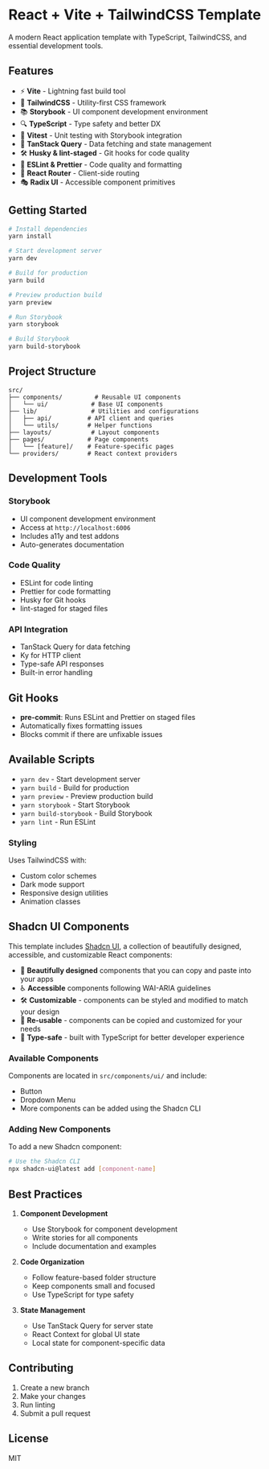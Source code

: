 # React + Vite + TailwindCSS Template

A modern React application template with TypeScript, TailwindCSS, and essential development tools.

## Features

- ⚡️ **Vite** - Lightning fast build tool
- 🎨 **TailwindCSS** - Utility-first CSS framework
- 📚 **Storybook** - UI component development environment
- 🔍 **TypeScript** - Type safety and better DX
- 🧪 **Vitest** - Unit testing with Storybook integration
- 📡 **TanStack Query** - Data fetching and state management
- 🛠️ **Husky & lint-staged** - Git hooks for code quality
- 🎯 **ESLint & Prettier** - Code quality and formatting
- 🔄 **React Router** - Client-side routing
- 🎭 **Radix UI** - Accessible component primitives

## Getting Started

```bash
# Install dependencies
yarn install

# Start development server
yarn dev

# Build for production
yarn build

# Preview production build
yarn preview

# Run Storybook
yarn storybook

# Build Storybook
yarn build-storybook
```

## Project Structure

```
src/
├── components/         # Reusable UI components
│   └── ui/            # Base UI components
├── lib/               # Utilities and configurations
│   ├── api/          # API client and queries
│   └── utils/        # Helper functions
├── layouts/           # Layout components
├── pages/            # Page components
│   └── [feature]/    # Feature-specific pages
└── providers/        # React context providers
```

## Development Tools

### Storybook

- UI component development environment
- Access at `http://localhost:6006`
- Includes a11y and test addons
- Auto-generates documentation

### Code Quality

- ESLint for code linting
- Prettier for code formatting
- Husky for Git hooks
- lint-staged for staged files

### API Integration

- TanStack Query for data fetching
- Ky for HTTP client
- Type-safe API responses
- Built-in error handling

## Git Hooks

- **pre-commit**: Runs ESLint and Prettier on staged files
- Automatically fixes formatting issues
- Blocks commit if there are unfixable issues

## Available Scripts

- `yarn dev` - Start development server
- `yarn build` - Build for production
- `yarn preview` - Preview production build
- `yarn storybook` - Start Storybook
- `yarn build-storybook` - Build Storybook
- `yarn lint` - Run ESLint

### Styling

Uses TailwindCSS with:

- Custom color schemes
- Dark mode support
- Responsive design utilities
- Animation classes

## Shadcn UI Components

This template includes [Shadcn UI](https://ui.shadcn.com/), a collection of beautifully designed, accessible, and customizable React components:

- 🎨 **Beautifully designed** components that you can copy and paste into your apps
- ♿️ **Accessible** components following WAI-ARIA guidelines
- 🛠️ **Customizable** - components can be styled and modified to match your design
- 🔄 **Re-usable** - components can be copied and customized for your needs
- 🎯 **Type-safe** - built with TypeScript for better developer experience

### Available Components

Components are located in `src/components/ui/` and include:

- Button
- Dropdown Menu
- More components can be added using the Shadcn CLI

### Adding New Components

To add a new Shadcn component:

```bash
# Use the Shadcn CLI
npx shadcn-ui@latest add [component-name]
```

## Best Practices

1. **Component Development**
   - Use Storybook for component development
   - Write stories for all components
   - Include documentation and examples

2. **Code Organization**
   - Follow feature-based folder structure
   - Keep components small and focused
   - Use TypeScript for type safety

3. **State Management**
   - Use TanStack Query for server state
   - React Context for global UI state
   - Local state for component-specific data

## Contributing

1. Create a new branch
2. Make your changes
3. Run linting
4. Submit a pull request

## License

MIT
